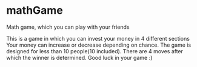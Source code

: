 # mathGame
Math game, which you can play with your friends

This is a game in which you can invest your money in 4 different sections
Your money can increase or decrease depending on chance.
The game is designed for less than 10 people(10 included).
There are 4 moves after which the winner is determined.
Good luck in your game :)
